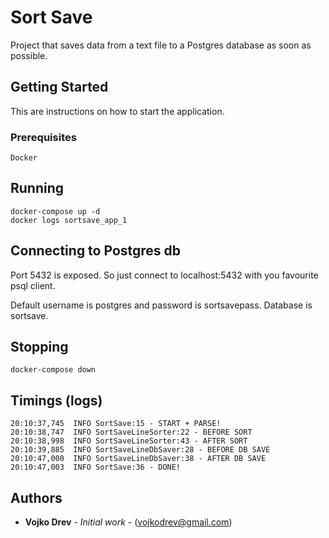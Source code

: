 # Sort Save

Project that saves data from a text file to a Postgres database as soon as possible.

## Getting Started

This are instructions on how to start the application.

### Prerequisites

```
Docker
```

## Running

```
docker-compose up -d
docker logs sortsave_app_1
```

## Connecting to Postgres db

Port 5432 is exposed. So just connect to localhost:5432 with you favourite psql client.

Default username is postgres and password is sortsavepass. Database is sortsave.

## Stopping

```
docker-compose down
```

## Timings (logs)

```
20:10:37,745  INFO SortSave:15 - START + PARSE!
20:10:38,747  INFO SortSaveLineSorter:22 - BEFORE SORT
20:10:38,998  INFO SortSaveLineSorter:43 - AFTER SORT
20:10:39,885  INFO SortSaveLineDbSaver:28 - BEFORE DB SAVE
20:10:47,000  INFO SortSaveLineDbSaver:38 - AFTER DB SAVE
20:10:47,003  INFO SortSave:36 - DONE!
```

## Authors

* **Vojko Drev** - *Initial work* - (vojkodrev@gmail.com)
